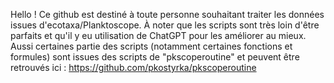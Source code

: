 Hello ! 
Ce github est destiné à toute personne souhaitant traiter les données issues d'ecotaxa/Planktoscope. 
À noter que les scripts sont très loin d'être parfaits et qu'il y eu utilisation de ChatGPT pour les améliorer au mieux. 
Aussi certaines partie des scripts (notamment certaines fonctions et formules) sont issues des scripts de "pkscoperoutine" et peuvent être retrouvés ici : https://github.com/pkostyrka/pkscoperoutine

